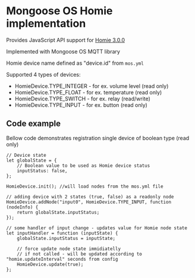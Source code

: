 # Mongoose OS Homie implementation

Provides JavaScript API support for [Homie 3.0.0](https://homieiot.github.io/specification/spec-core-v3_0_0/)

Implemented with Mongoose OS MQTT library

Homie device name defined as "device.id" from `mos.yml`

Supported 4 types of devices:

- HomieDevice.TYPE_INTEGER - for ex. volume level (read only)
- HomieDevice.TYPE_FLOAT   - for ex. temperature (read only)
- HomieDevice.TYPE_SWITCH  - for ex. relay (read/write)
- HomieDevice.TYPE_INPUT   - for ex. button (read only)


## Code example

Bellow code demonstrates registration single device of boolean type (read only)

```
// Device state
let globalState = {
    // Boolean value to be used as Homie device status
    inputStatus: false,
};

HomieDevice.init(); //will load nodes from the mos.yml file

// adding device with 2 states (true, false) as a readonly node
HomieDevice.addNode("input0", HomieDevice.TYPE_INPUT, function (nodeInfo) {
    return globalState.inputStatus;
});

// some handler of input change - updates value for Homie node state
let inputHandler = function (inputState) {
    globalState.inputStatus = inputState;
    
    // force update node state immidiatelly
    // if not called - will be updated according to "homie.updateInterval" seconds from config
    HomieDevice.update(true);
};
